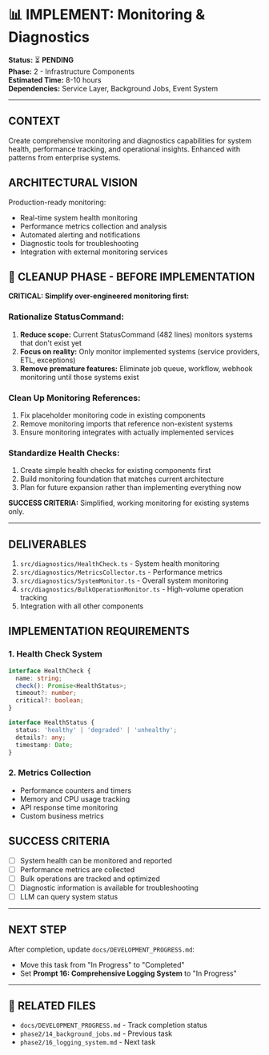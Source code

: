 # 📊 IMPLEMENT: Monitoring & Diagnostics

**Status:** ⏳ **PENDING**  
**Phase:** 2 - Infrastructure Components  
**Estimated Time:** 8-10 hours  
**Dependencies:** Service Layer, Background Jobs, Event System  

---

## CONTEXT
Create comprehensive monitoring and diagnostics capabilities for system health, performance tracking, and operational insights. Enhanced with patterns from enterprise systems.

## ARCHITECTURAL VISION
Production-ready monitoring:
- Real-time system health monitoring
- Performance metrics collection and analysis
- Automated alerting and notifications
- Diagnostic tools for troubleshooting
- Integration with external monitoring services

## 🧹 **CLEANUP PHASE - BEFORE IMPLEMENTATION**

**CRITICAL: Simplify over-engineered monitoring first:**

### **Rationalize StatusCommand:**
1. **Reduce scope:** Current StatusCommand (482 lines) monitors systems that don't exist yet
2. **Focus on reality:** Only monitor implemented systems (service providers, ETL, exceptions)
3. **Remove premature features:** Eliminate job queue, workflow, webhook monitoring until those systems exist

### **Clean Up Monitoring References:**
1. Fix placeholder monitoring code in existing components
2. Remove monitoring imports that reference non-existent systems
3. Ensure monitoring integrates with actually implemented services

### **Standardize Health Checks:**
1. Create simple health checks for existing components first
2. Build monitoring foundation that matches current architecture
3. Plan for future expansion rather than implementing everything now

**SUCCESS CRITERIA:** Simplified, working monitoring for existing systems only.

---

## DELIVERABLES
1. `src/diagnostics/HealthCheck.ts` - System health monitoring
2. `src/diagnostics/MetricsCollector.ts` - Performance metrics
3. `src/diagnostics/SystemMonitor.ts` - Overall system monitoring
4. `src/diagnostics/BulkOperationMonitor.ts` - High-volume operation tracking
5. Integration with all other components

## IMPLEMENTATION REQUIREMENTS

### 1. Health Check System
```typescript
interface HealthCheck {
  name: string;
  check(): Promise<HealthStatus>;
  timeout?: number;
  critical?: boolean;
}

interface HealthStatus {
  status: 'healthy' | 'degraded' | 'unhealthy';
  details?: any;
  timestamp: Date;
}
```

### 2. Metrics Collection
- Performance counters and timers
- Memory and CPU usage tracking
- API response time monitoring
- Custom business metrics

## SUCCESS CRITERIA
- [ ] System health can be monitored and reported
- [ ] Performance metrics are collected
- [ ] Bulk operations are tracked and optimized
- [ ] Diagnostic information is available for troubleshooting
- [ ] LLM can query system status

---

## NEXT STEP
After completion, update `docs/DEVELOPMENT_PROGRESS.md`:
- Move this task from "In Progress" to "Completed"
- Set **Prompt 16: Comprehensive Logging System** to "In Progress"

---

## 🔗 **RELATED FILES**
- `docs/DEVELOPMENT_PROGRESS.md` - Track completion status
- `phase2/14_background_jobs.md` - Previous task
- `phase2/16_logging_system.md` - Next task 